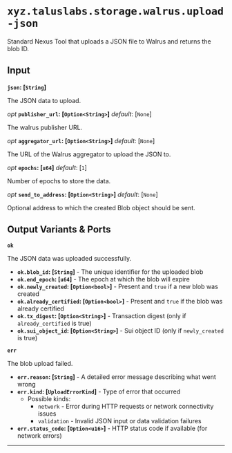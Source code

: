 # `xyz.taluslabs.storage.walrus.upload-json`

Standard Nexus Tool that uploads a JSON file to Walrus and returns the blob ID.

## Input

**`json`: [`String`]**

The JSON data to upload.

_opt_ **`publisher_url`: [`Option<String>`]** _default_: [`None`]

The walrus publisher URL.

_opt_ **`aggregator_url`: [`Option<String>`]** _default_: [`None`]

The URL of the Walrus aggregator to upload the JSON to.

_opt_ **`epochs`: [`u64`]** _default_: [`1`]

Number of epochs to store the data.

_opt_ **`send_to_address`: [`Option<String>`]** _default_: [`None`]

Optional address to which the created Blob object should be sent.

## Output Variants & Ports

**`ok`**

The JSON data was uploaded successfully.

- **`ok.blob_id`: [`String`]** - The unique identifier for the uploaded blob
- **`ok.end_epoch`: [`u64`]** - The epoch at which the blob will expire
- **`ok.newly_created`: [`Option<bool>`]** - Present and `true` if a new blob was created
- **`ok.already_certified`: [`Option<bool>`]** - Present and `true` if the blob was already certified
- **`ok.tx_digest`: [`Option<String>`]** - Transaction digest (only if `already_certified` is true)
- **`ok.sui_object_id`: [`Option<String>`]** - Sui object ID (only if `newly_created` is true)

**`err`**

The blob upload failed.

- **`err.reason`: [`String`]** - A detailed error message describing what went wrong
- **`err.kind`: [`UploadErrorKind`]** - Type of error that occurred
  - Possible kinds:
    - `network` - Error during HTTP requests or network connectivity issues
    - `validation` - Invalid JSON input or data validation failures
- **`err.status_code`: [`Option<u16>`]** - HTTP status code if available (for network errors)

---
